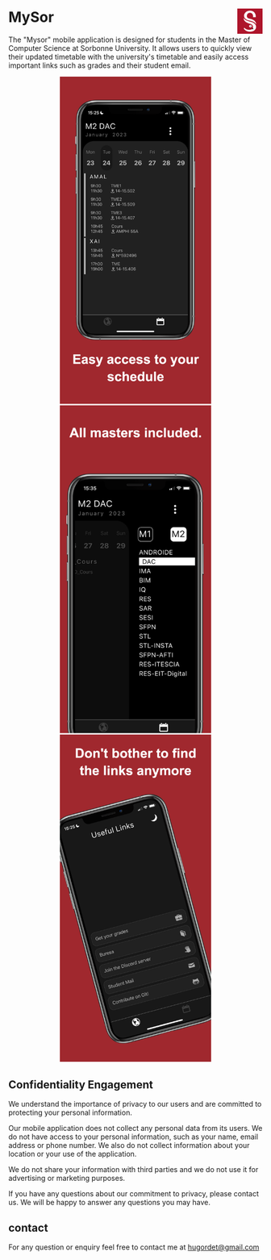 # MySor <img src="assets/Assets.xcassets/AppIcon.appiconset/1024.png" alt="App Icon" align="right" width="50"/>
The "Mysor" mobile application is designed for students in the Master of Computer Science at Sorbonne University. It allows users to quickly view their updated timetable with the university's timetable and easily access important links such as grades and their student email.

<p align="center">
  <img src="./assets/m0.png" alt="Image 1" width="300"/>
  <img src="./assets/m1.png" alt="Image 2" width="300"/>
  <img src="./assets/m2.png" alt="Image 3" width="300"/>
</p>


## Confidentiality Engagement
We understand the importance of privacy to our users and are committed to protecting your personal information.

Our mobile application does not collect any personal data from its users. We do not have access to your personal information, such as your name, email address or phone number. We also do not collect information about your location or your use of the application.

We do not share your information with third parties and we do not use it for advertising or marketing purposes.

If you have any questions about our commitment to privacy, please contact us. We will be happy to answer any questions you may have.

## contact

For any question or enquiry feel free to contact me at hugordet@gmail.com

